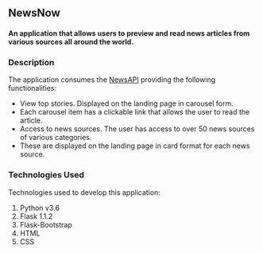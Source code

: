## NewsNow

#### An application that allows users to preview and read news articles from various sources all around the world.

### Description
The application consumes the [NewsAPI](https://newsapi.org/) providing the following functionalities:
- View top stories. Displayed on the landing page in carousel form. 
- Each carousel item has a clickable link that allows the user to read the article.
- Access to news sources. The user has access to over 50 news sources of various categories. 
- These are displayed on the landing page in card format for each news source.


### Technologies Used
Technologies used to develop this application:

1. Python v3.6
2. Flask 1.1.2
3. Flask-Bootstrap
4. HTML 
5. CSS
